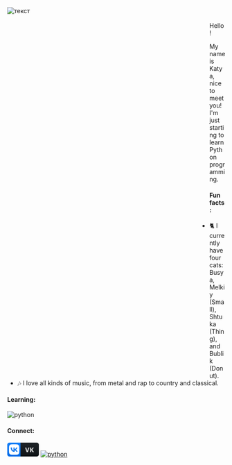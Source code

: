 <img height="853" width="467" alt="текст" align="Left" src="http://d.zaix.ru/Qs8g.png">
</br>
</br>
Hello!

My name is Katya, nice to meet you! I'm just starting to learn Python programming.

#### Fun facts:
- 🐈 I currently have four cats: Busya, Melkiy (Small), Shtuka (Thing), and Bublik (Donut).
- 🎶 I love all kinds of music, from metal and rap to country and classical.

#### Learning:
<img src="https://github.com/MikeCodesDotNET/ColoredBadges/blob/4a38660afb7be89a6032218589b4454a1285c7f8/png/dev/languages/python.png" alt="python" width="120" height="32">

#### Connect:
<a href="https://vk.com/murrrrrr26"><img src="https://github.com/your-humble-silverfox/ColoredBadges/blob/d6b9824caa7ee796a85f8e44047ff41241149506/png/social/Vk.png" alt="python" width="73" height="32"></a> <a href="https://t.me/das_himmel"><img src="https://github.com/your-humble-silverfox/ColoredBadges/blob/d6b9824caa7ee796a85f8e44047ff41241149506/png/social/telegram.png" alt="python" width="120" height="32"></a>
